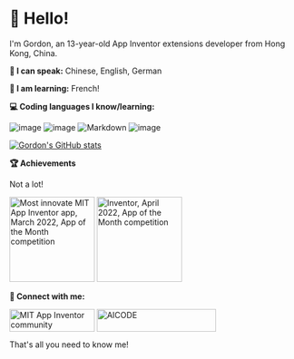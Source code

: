 # 👋 Hello!

I'm Gordon, an 13-year-old App Inventor extensions developer from Hong Kong, China.

**:microphone: I can speak:** Chinese, English, German

**:book: I am learning:** French!

**:computer: Coding languages I know/learning:**

![image](https://user-images.githubusercontent.com/88015331/161546147-425043ad-94b5-4005-9fca-45c4546d727f.png) ![image](https://user-images.githubusercontent.com/88015331/161546107-f2423f36-4acd-4eb3-b69f-a576a87b7fdd.png) ![Markdown](https://img.shields.io/badge/markdown-%23000000.svg?style=for-the-badge&logo=markdown&logoColor=white) ![image](https://user-images.githubusercontent.com/88015331/161706784-cca92298-e432-45fe-a4d6-cdac7114c571.png)


[![Gordon's GitHub stats](https://github-readme-stats.vercel.app/api?username=GordonL0049)](https://github.com/anuraghazra/github-readme-stats)

**:trophy: Achievements**

Not a lot!

<img src="https://user-images.githubusercontent.com/88015331/161707984-c207c1c9-0404-4c61-a4d1-ca99d2feac3a.png" alt="Most innovate MIT App Inventor app, March 2022, App of the Month competition" width="150"/> <img src="https://user-images.githubusercontent.com/88015331/161708010-496e10ea-7ba3-4bd7-8966-4400bb24e88d.png" alt="Inventor, April 2022, App of the Month competition" width="150"/>

**👣 Connect with me:**

<a href="https://community.appinventor.mit.edu/u/Gordon_Lu/summary" target="blank"><img align="center" src="https://community.appinventor.mit.edu/uploads/default/original/1X/69d98bd983c7c56415dd3f05dea67a20ac6d355c.png" alt="MIT App Inventor community" width = "150" height = "40"/></a>
<a href="https://sites.google.com/view/appinventor-aicode" target="blank"><img align="center" src="https://lh5.googleusercontent.com/CCzpwhsg74mDDiExlAPYUBVixZAXs8mkiqW4DQ2ngOLi-ORFfwrgUvpZbOeeuEqlwSGq3oZMV1YHDcseA3-mWco=w16383" alt="AICODE" width = "210" height = "40"/></a>

That's all you need to know me!
